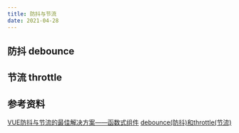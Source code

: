 ```yaml
---
title: 防抖与节流
date: 2021-04-28
---
```


## 防抖 debounce

## 节流 throttle

## 参考资料

[VUE防抖与节流的最佳解决方案——函数式组件](https://blog.csdn.net/weixin_33905756/article/details/91415517)
[debounce(防抖)和throttle(节流)](https://segmentfault.com/a/1190000005926579)
